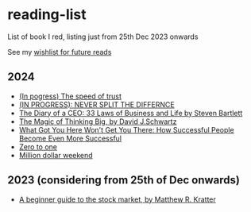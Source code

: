 # reading-list
List of book I red, listing just from 25th Dec 2023 onwards


See my [wishlist for future reads](wishlist.md)

## 2024
- [(In pogress) The speed of trust](https://www.goodreads.com/book/show/36076.The_Speed_of_Trust)
- [(IN PROGRESS): NEVER SPLIT THE DIFFERNCE](https://www.amazon.com/Never-Split-Difference-Negotiating-Depended/dp/0062407805/ref=sr_1_1?crid=QGMDKLDWA9Q4&dib=eyJ2IjoiMSJ9.yFMj6BEDF71k4OPz6fInRt3TAaiQ-IV2cNFrHFMoOmM_dpReCR5pnDQc8Lx0Jp480t0arUwlD6LqQdlFj6Pwe_t8ulkumSL02UgNj5VYsTTTTjPptNvvbUxqs5zwtTPCrfWTTE5Koc3RMY6Z3GaL1MsnSF2JJEpeojVIltqVPNbsO7PxADj7SyZwCzoGUfSl2Q8uIFCPU6VaYnBfmuaxqmGdvrCtb2a8duuWbqJtRvY.yPpR8Y2eXtVg7BhJRyaZfNZZITv8e3JbqEPR5C3fjBk&dib_tag=se&keywords=never+split+the+difference&qid=1723487328&s=books&sprefix=never+split%2Cstripbooks-intl-ship%2C158&sr=1-1)
- [The Diary of a CEO: 33 Laws of Business and Life by Steven Bartlett](https://www.ebay.co.uk/itm/166366754714?chn=ps&norover=1&mkevt=1&mkrid=710-153316-527457-8&mkcid=2&itemid=166366754714&targetid=4584619899083042&device=c&mktype=&googleloc=&poi=&campaignid=554609234&mkgroupid=1296325313557553&rlsatarget=pla-4584619899083042&abcId=9320693&merchantid=87779&msclkid=60f967c5bb9b164ce5d90250ae8ce6b4)
- [The Magic of Thinking Big, by David J.Schwartz](https://www.amazon.com/Magic-Thinking-Big-David-Schwartz/dp/1897384424/ref=sr_1_5?crid=1RIYTVK7WFALC&keywords=the+art+of+thinking+big&qid=1703682998&s=books&sprefix=the+art+of+thinkng+bi%2Cstripbooks-intl-ship%2C172&sr=1-5)
- [What Got You Here Won't Get You There: How Successful People Become Even More Successful ](https://www.amazon.com/What-Got-Here-Wont-There/dp/0739342231)
- [Zero to one](https://www.amazon.com/Zero-One-Notes-Startups-Future/dp/0804139296/ref=sr_1_1?crid=1J0E7W0SHDI05&dib=eyJ2IjoiMSJ9.OPyU8uSaSLjKaBb-898flOP0HrBVJ-7d532ozEXyVCoJeTatyuQn7tAAaR5H6r5ws2YUL54UUUC3PHy1FoEW6S_VULtDOsSxbjwRF9rbU6yqDayGXbD2tJ_Rymm-masB8PovL1HKMbcRomVWAhGnCUIp6IBMjjMCk9eTMUSh0dO-CHh_JXJv9Nq9r-JOPlvzmS1RsqsyGgaFgjjtCEZz0qWMWeA9iccRokiKDm9GlkQ.c8q9ObTph8tXVJI0zs1h1anTwdAr8koTbTNe7jdutsg&dib_tag=se&keywords=zero+to+one&qid=1723487282&s=books&sprefix=zero+to+one%2Cstripbooks-intl-ship%2C171&sr=1-1)
- [Million dollar weekend](https://www.nejlevnejsi-knihy.cz/kniha/million-dollar-weekend_44203401.html?msclkid=fd32fd6bbd811822774b9bd1e9536ae8&utm_source=bing&utm_medium=cpc&utm_campaign=DSA%20all_bing&utm_term=%2Fkniha%2F&utm_content=URL%20obsahuje%20%22kniha%22)
## 2023 (considering from 25th of Dec onwards)
- [A beginner guide to the stock market, by Matthew R. Kratter](https://www.amazon.com/Beginners-Guide-Stock-Market-Everything/dp/1099617200)
